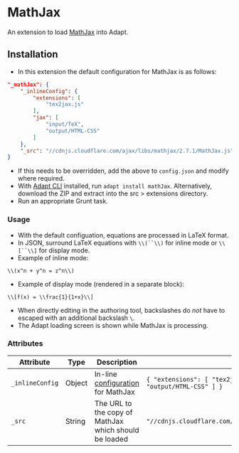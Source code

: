 # MathJax

An extension to load [MathJax](https://www.mathjax.org) into Adapt.

## Installation

* In this extension the default configuration for MathJax is as follows:
```json
"_mathJax": {
	"_inlineConfig": {
		"extensions": [
			"tex2jax.js"
		],
		"jax": [
			"input/TeX",
			"output/HTML-CSS"
		]
	},
	"_src": "//cdnjs.cloudflare.com/ajax/libs/mathjax/2.7.1/MathJax.js"
}
```
* If this needs to be overridden, add the above to `config.json` and modify where required.
* With [Adapt CLI](https://github.com/adaptlearning/adapt-cli) installed, run `adapt install mathJax`. Alternatively, download the ZIP and extract into the src > extensions directory.
* Run an appropriate Grunt task.

### Usage

* With the default configuation, equations are processed in LaTeX format.
* In JSON, surround LaTeX equations with `\\(``\\)` for inline mode or `\\[``\\]` for display mode.
* Example of inline mode:
```
\\(x^n + y^n = z^n\\)
```
* Example of display mode (rendered in a separate block):
```
\\[f(x) = \\frac{1}{1+x}\\]
```
* When directly editing in the authoring tool, backslashes do *not* have to escaped with an additional backslash `\`.
* The Adapt loading screen is shown while MathJax is processing.

### Attributes

Attribute | Type | Description | Default
--------- | ---- | ----------- | -------
`_inlineConfig` | Object | In-line [configuration](http://docs.mathjax.org/en/latest/options/index.html#configuration) for MathJax | `{ "extensions": [ "tex2jax.js" ], "jax": [ "input/TeX", "output/HTML-CSS" ] }`
`_src` | String | The URL to the copy of MathJax which should be loaded | `"//cdnjs.cloudflare.com/ajax/libs/mathjax/2.7.1/MathJax.js"`